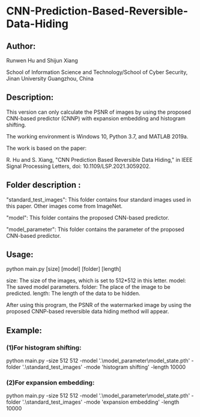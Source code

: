 # CNN-Prediction-Based-Reversible-Data-Hiding


## Author: 

Runwen Hu and Shijun Xiang

School of Information Science and Technology/School of Cyber Security, Jinan University
Guangzhou, China



## Description:

This version can only calculate the PSNR of images by using the proposed CNN-based predictor (CNNP) with expansion embedding and histogram shifting. 

The working environment is Windows 10, Python 3.7, and MATLAB 2019a. 

The work is based on the paper:

   R. Hu and S. Xiang, "CNN Prediction Based Reversible Data Hiding," in IEEE Signal Processing Letters, doi: 10.1109/LSP.2021.3059202.



## Folder description :

"standard_test_images":  This folder contains four standard images used in this paper. Other images come from ImageNet.

"model":                          This folder contains the proposed CNN-based predictor.

"model_parameter":         This folder contains the parameter of the proposed CNN-based predictor.


## Usage:

python main.py [size] [model] [folder] [length] 

size:                 The size of the images, which is set to 512*512 in this letter.
model:             The saved model parameters.
folder:              The place of the image to be predicted.
length:             The length of the data to be hidden.


After using this program, the PSNR of the watermarked image by using the proposed CNNP-based reversible data hiding method will appear.

## Example:

### (1)For histogram shifting:

python main.py -size 512 512 -model '.\model_parameter\model_state.pth' -folder '.\standard_test_images' -mode 'histogram shifting' -length 10000


### (2)For expansion embedding:

python main.py -size 512 512 -model '.\model_parameter\model_state.pth' -folder '.\standard_test_images' -mode 'expansion embedding' -length 10000










